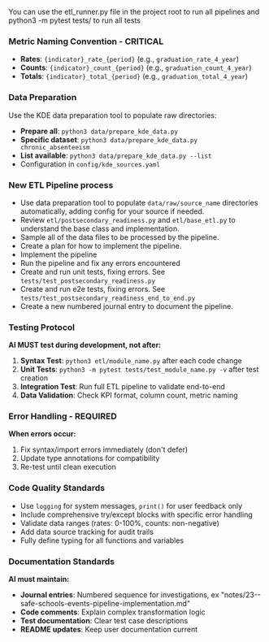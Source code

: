 You can use the etl_runner.py file in the project root to run all pipelines and python3 -m pytest tests/ to run all tests

### Metric Naming Convention - CRITICAL
- **Rates**: `{indicator}_rate_{period}` (e.g., `graduation_rate_4_year`)
- **Counts**: `{indicator}_count_{period}` (e.g., `graduation_count_4_year`) 
- **Totals**: `{indicator}_total_{period}` (e.g., `graduation_total_4_year`)

### Data Preparation
Use the KDE data preparation tool to populate raw directories:
- **Prepare all**: `python3 data/prepare_kde_data.py`
- **Specific dataset**: `python3 data/prepare_kde_data.py chronic_absenteeism`
- **List available**: `python3 data/prepare_kde_data.py --list`
- Configuration in `config/kde_sources.yaml`

### New ETL Pipeline process
- Use data preparation tool to populate `data/raw/source_name` directories automatically, adding config for your source if needed.
- Review `etl/postsecondary_readiness.py` and `etl/base_etl.py` to understand the base class and implementation.
- Sample all of the data files to be processed by the pipeline.
- Create a plan for how to implement the pipeline.
- Implement the pipeline
- Run the pipeline and fix any errors encountered
- Create and run unit tests, fixing errors. See `tests/test_postsecondary_readiness.py`
- Create and run e2e tests, fixing errors. See `tests/test_postsecondary_readiness_end_to_end.py`
- Create a new numbered journal entry to document the pipeline.

### Testing Protocol
**AI MUST test during development, not after:**
1. **Syntax Test**: `python3 etl/module_name.py` after each code change
2. **Unit Tests**: `python3 -m pytest tests/test_module_name.py -v` after test creation
3. **Integration Test**: Run full ETL pipeline to validate end-to-end
4. **Data Validation**: Check KPI format, column count, metric naming

### Error Handling - REQUIRED
**When errors occur:**
1. Fix syntax/import errors immediately (don't defer)
2. Update type annotations for compatibility
3. Re-test until clean execution

### Code Quality Standards
- Use `logging` for system messages, `print()` for user feedback only
- Include comprehensive try/except blocks with specific error handling
- Validate data ranges (rates: 0-100%, counts: non-negative)
- Add data source tracking for audit trails
- Fully define typing for all functions and variables

### Documentation Standards
**AI must maintain:**
- **Journal entries**: Numbered sequence for investigations, ex "notes/23--safe-schools-events-pipeline-implementation.md"
- **Code comments**: Explain complex transformation logic
- **Test documentation**: Clear test case descriptions
- **README updates**: Keep user documentation current

